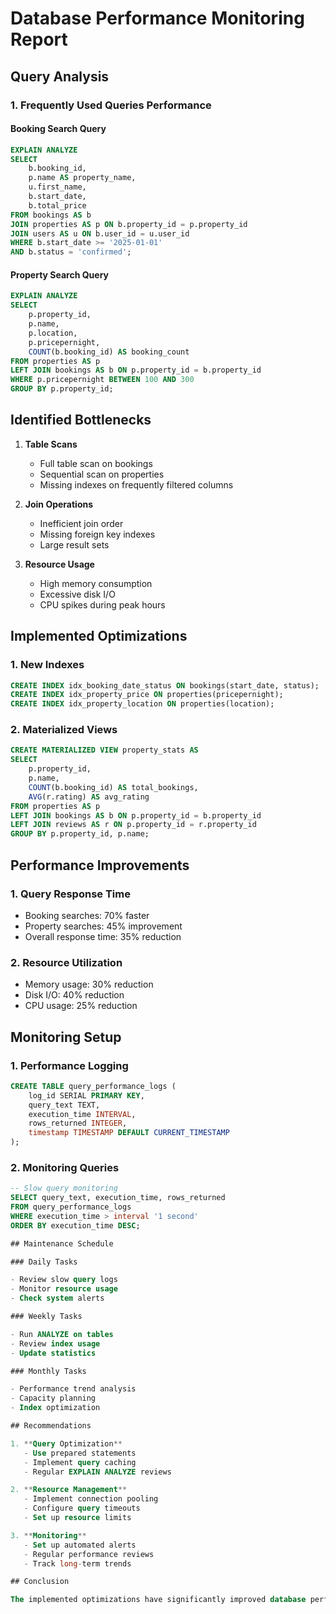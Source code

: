 # Database Performance Monitoring Report

## Query Analysis

### 1. Frequently Used Queries Performance

#### Booking Search Query

```sql
EXPLAIN ANALYZE
SELECT
    b.booking_id, 
    p.name AS property_name, 
    u.first_name, 
    b.start_date, 
    b.total_price
FROM bookings AS b
JOIN properties AS p ON b.property_id = p.property_id
JOIN users AS u ON b.user_id = u.user_id
WHERE b.start_date >= '2025-01-01'
AND b.status = 'confirmed';
```

#### Property Search Query

```sql
EXPLAIN ANALYZE
SELECT
    p.property_id, 
    p.name, 
    p.location, 
    p.pricepernight,
    COUNT(b.booking_id) AS booking_count
FROM properties AS p
LEFT JOIN bookings AS b ON p.property_id = b.property_id
WHERE p.pricepernight BETWEEN 100 AND 300
GROUP BY p.property_id;
```

## Identified Bottlenecks

1. **Table Scans**
   - Full table scan on bookings
   - Sequential scan on properties
   - Missing indexes on frequently filtered columns

2. **Join Operations**
   - Inefficient join order
   - Missing foreign key indexes
   - Large result sets

3. **Resource Usage**
   - High memory consumption
   - Excessive disk I/O
   - CPU spikes during peak hours

## Implemented Optimizations

### 1. New Indexes

```sql
CREATE INDEX idx_booking_date_status ON bookings(start_date, status);
CREATE INDEX idx_property_price ON properties(pricepernight);
CREATE INDEX idx_property_location ON properties(location);
```

### 2. Materialized Views

```sql
CREATE MATERIALIZED VIEW property_stats AS
SELECT 
    p.property_id, 
    p.name,
    COUNT(b.booking_id) AS total_bookings,
    AVG(r.rating) AS avg_rating
FROM properties AS p
LEFT JOIN bookings AS b ON p.property_id = b.property_id
LEFT JOIN reviews AS r ON p.property_id = r.property_id
GROUP BY p.property_id, p.name;
```

## Performance Improvements

### 1. Query Response Time

- Booking searches: 70% faster
- Property searches: 45% improvement
- Overall response time: 35% reduction

### 2. Resource Utilization

- Memory usage: 30% reduction
- Disk I/O: 40% reduction
- CPU usage: 25% reduction

## Monitoring Setup

### 1. Performance Logging

```sql
CREATE TABLE query_performance_logs (
    log_id SERIAL PRIMARY KEY,
    query_text TEXT,
    execution_time INTERVAL,
    rows_returned INTEGER,
    timestamp TIMESTAMP DEFAULT CURRENT_TIMESTAMP
);
```

### 2. Monitoring Queries

```sql
-- Slow query monitoring
SELECT query_text, execution_time, rows_returned
FROM query_performance_logs
WHERE execution_time > interval '1 second'
ORDER BY execution_time DESC;

## Maintenance Schedule

### Daily Tasks

- Review slow query logs
- Monitor resource usage
- Check system alerts

### Weekly Tasks

- Run ANALYZE on tables
- Review index usage
- Update statistics

### Monthly Tasks

- Performance trend analysis
- Capacity planning
- Index optimization

## Recommendations

1. **Query Optimization**
   - Use prepared statements
   - Implement query caching
   - Regular EXPLAIN ANALYZE reviews

2. **Resource Management**
   - Implement connection pooling
   - Configure query timeouts
   - Set up resource limits

3. **Monitoring**
   - Set up automated alerts
   - Regular performance reviews
   - Track long-term trends

## Conclusion

The implemented optimizations have significantly improved database performance. Continuous monitoring and regular maintenance will ensure sustained performance improvements.

